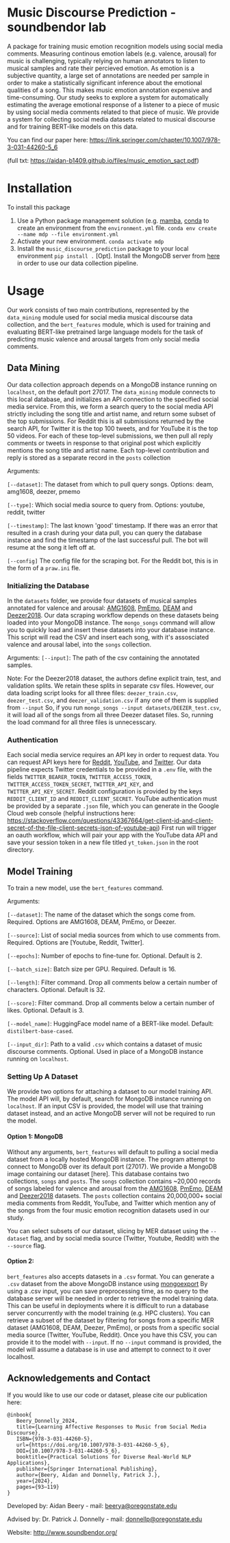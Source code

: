 # Music Discourse Prediction - soundbendor lab

A package for training music emotion recognition models using social media comments. Measuring continous emotion labels (e.g. valence, arousal) for music is challenging, typically relying on human annotators to listen to musical samples and rate their percieved emotion. As emotion is a subjective quantity, a large set of annotations are needed per sample in order to make a statistically significant inference about the emotional qualities of a song. This makes music emotion annotation expensive and time-consuming. Our study seeks to explore a system for automatically estimating the average emotional response of a listener to a piece of music by using social media comments related to that piece of music. We provide a system for collecting social media datasets related to musical discourse and for training BERT-like models on this data.  

You can find our paper here: https://link.springer.com/chapter/10.1007/978-3-031-44260-5_6 

(full txt: https://aidan-b1409.github.io/files/music_emotion_sact.pdf)

# Installation

To install this package
1. Use a Python package management solution (e.g. [mamba](https://mamba.readthedocs.io/en/latest/installation/mamba-installation.html), [conda](https://docs.conda.io/en/latest/) to create an environment from the `environment.yml` file.
   `conda env create --name mdp --file environment.yml`
2. Activate your new environment.
   `conda activate mdp`
3. Install the `music_discourse_prediction` package to your local environment
   `pip install .`
[Opt]. Install the MongoDB server from [here](https://www.mongodb.com/docs/manual/tutorial/install-mongodb-on-ubuntu/) in order to use our data collection pipeline. 

# Usage

Our work consists of two main contributions, represented by the `data_mining` module used for social media musical discourse data collection, and the `bert_features` module, which is used for training and evaluating BERT-like pretrained large language models for the task of predicting music valence and arousal targets from only social media comments.

## Data Mining

Our data collection approach depends on a MongoDB instance running on `localhost`, on the default port 27017. The `data_mining` module connects to this local database, and initializes an API connection to the specified social media service. From this, we form a search query to the social media API strictly including the song title and artist name, and return some subset of the top submissions. For Reddit this is all submissions returned by the search API, for Twitter it is the top 100 tweets, and for YouTube it is the top 50 videos. For each of these top-level submissions, we then pull all reply comments or tweets in response to that original post which explicitly mentions the song title and artist name. Each top-level contribution and reply is stored as a separate record in the `posts` collection

Arguments:

`[--dataset]`: The dataset from which to pull query songs. Options: deam, amg1608, deezer, pmemo

`[--type]`: Which social media source to query from. Options: youtube, reddit, twitter

`[--timestamp]`: The last known 'good' timestamp. If there was an error that resulted in a crash during your data pull, you can query the database instance and find the timestamp of the last successful pull. The bot will resume at the song it left off at. 

`[--config]` The config file for the scraping bot. For the Reddit bot, this is in the form of a `praw.ini` fle. 


### Initializing the Database

In the `datasets` folder, we provide four datasets of musical samples annotated for valence and arousal: [AMG1608](https://ieeexplore.ieee.org/document/7178058), [PmEmo](https://github.com/HuiZhangDB/PMEmo), [DEAM](https://cvml.unige.ch/databases/DEAM/) and [Deezer2018](https://research.deezer.com/publication/2018/09/26/ismir-delbouys.html). Our data scraping workflow depends on these datasets being loaded into your MongoDB instance. The `mongo_songs` command will allow you to quickly load and insert these datasets into your database instance. This script will read the CSV and insert each song, with it's assosciated valence and arousal label, into the `songs` collection. 

Arguments:
`[--input]`: The path of the csv containing the annotated samples. 

Note: For the Deezer2018 dataset, the authors define explicit train, test, and validation splits. We retain these splits in separate csv files. However, our data loading script looks for all three files: `deezer_train.csv`, `deezer_test.csv`, and `deezer_validation.csv` if any one of them is supplied from `--input` So, if you run `mongo_songs --input datasets/DEEZER_test.csv`, it will load all of the songs from all three Deezer dataset files. So, running the load command for all three files is unnecesscary. 

### Authentication 

Each social media service requires an API key in order to request data. You can request API keys here for [Reddit](https://www.reddit.com/prefs/apps), [YouTube](https://developers.google.com/youtube/v3), and [Twitter](https://developer.twitter.com/en/docs/twitter-api/getting-started/about-twitter-api). Our data pipeline expects Twitter credentials to be provided in a `.env` file, with the fields `TWITTER_BEARER_TOKEN`, `TWITTER_ACCESS_TOKEN`, `TWITTER_ACCESS_TOKEN_SECRET`, `TWITTER_API_KEY`, and `TWITTER_API_KEY_SECRET`. Reddit configuration is provided by the keys `REDDIT_CLIENT_ID` and `REDDIT_CLIENT_SECRET`. YouTube authentication must be provided by a separate `.json` file, which you can generate in the Google Cloud web console (helpful instructions here: https://stackoverflow.com/questions/43367664/get-client-id-and-client-secret-of-the-file-client-secrets-json-of-youtube-api) First run will trigger an oauth workflow, which will pair your app with the YouTube data API and save your session token in a new file titled `yt_token.json` in the root directory. 


## Model Training

To train a new model, use the `bert_features` command. 

Arguments:

`[--dataset]`: The name of the dataset which the songs come from. Required. Options are AMG1608, DEAM, PmEmo, or Deezer.

`[--source]`: List of social media sources from which to use comments from. Required. Options are [Youtube, Reddit, Twitter]. 

`[--epochs]`: Number of epochs to fine-tune for. Optional. Default is 2.

`[--batch_size]`: Batch size per GPU. Required. Default is 16.

`[--length]`: Filter command. Drop all comments below a certain number of characters. Optional. Default is 32.

`[--score]`: Filter command. Drop all comments below a certain number of likes. Optional. Default is 3.

`[--model_name]`: HuggingFace model name of a BERT-like model. Default: `distilbert-base-cased`.

`[--input_dir]`: Path to a valid `.csv` which contains a dataset of music discourse comments. Optional. Used in place of a MongoDB instance running on `localhost`.

### Setting Up A Dataset
We provide two options for attaching a dataset to our model training API. The model API will, by default, search for MongoDB instance running on `localhost`. If an input CSV is provided, the model will use that training dataset instead, and an active MongoDB server will not be required to run the model.

#### Option 1: MongoDB

Without any arguments, `bert_features` will default to pulling a social media dataset from a locally hosted MongoDB instance. The program attempt to connect to MongoDB over its default port (27017). We provide a MongoDB image containing our dataset [here]. This database contains two collections, `songs` and `posts`. The `songs` collection contains ~20,000 records of songs labeled for valence and arousal from the [AMG1608](https://ieeexplore.ieee.org/document/7178058), [PmEmo](https://github.com/HuiZhangDB/PMEmo), [DEAM](https://cvml.unige.ch/databases/DEAM/) and [Deezer2018](https://research.deezer.com/publication/2018/09/26/ismir-delbouys.html) datasets. The `posts` collection contains 20,000,000+ social media comments from Reddit, YouTube, and Twitter which mention any of the songs from the four music emotion recognition datasets used in our study. 

You can select subsets of our dataset, slicing by MER dataset using the `--dataset` flag, and by social media source (Twitter, Youtube, Reddit) with the `--source` flag.


#### Option 2: 

`bert_features` also accepts datasets in a `.csv` format. You can generate a `.csv` dataset from the above MongoDB instance using [mongoexport](https://www.mongodb.com/docs/database-tools/mongoexport/) By using a .csv input, you can save preprocessing time, as no query to the database server will be needed in order to retrieve the model training data. This can be useful in deployments where it is difficult to run a database server concurrently with the model training (e.g. HPC clusters). You can retrieve a subset of the dataset by filtering for songs from a specific MER dataset (AMG1608, DEAM, Deezer, PmEmo), or posts from a specific social media source (Twitter, YouTube, Reddit). Once you have this CSV, you can provide it to the model with `--input`. If no `--input` command is provided, the model will assume a database is in use and attempt to connect to it over localhost. 


## Acknowledgements and Contact
If you would like to use our code or dataset, please cite our publication here:

```
@inbook{
   Beery_Donnelly_2024,
   title={Learning Affective Responses to Music from Social Media Discourse}, 
   ISBN={978-3-031-44260-5},
   url={https://doi.org/10.1007/978-3-031-44260-5_6},
   DOI={10.1007/978-3-031-44260-5_6},
   booktitle={Practical Solutions for Diverse Real-World NLP Applications},
   publisher={Springer International Publishing}, 
   author={Beery, Aidan and Donnelly, Patrick J.}, 
   year={2024}, 
   pages={93–119}
}
```

Developed by: Aidan Beery - mail: beerya@oregonstate.edu

Advised by: Dr. Patrick J. Donnelly - mail: donnellp@oregonstate.edu

Website: http://www.soundbendor.org/
